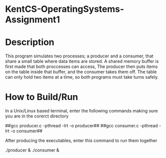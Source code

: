 # KentCS-OperatingSystems-Assignment1

# Description

This program simulates two processes; a producer and a consumer, that share a small table where data items are stored.
A shared memory buffer is first made that both proccesses can access, The producer then puts items on the table inside that buffer, and the consumer takes them off. The table can only hold two items at a time, so both programs must take turns safely.

# How to Build/Run

In a Unix/Linux based terminal, enter the following commands making sure you are in the corerct directory

##gcc producer.c -pthread -lrt -o producer##
##gcc consumer.c -pthread -lrt -o consumer##

After producing the executables, enter this command to run them together

./producer & ./consumer &

